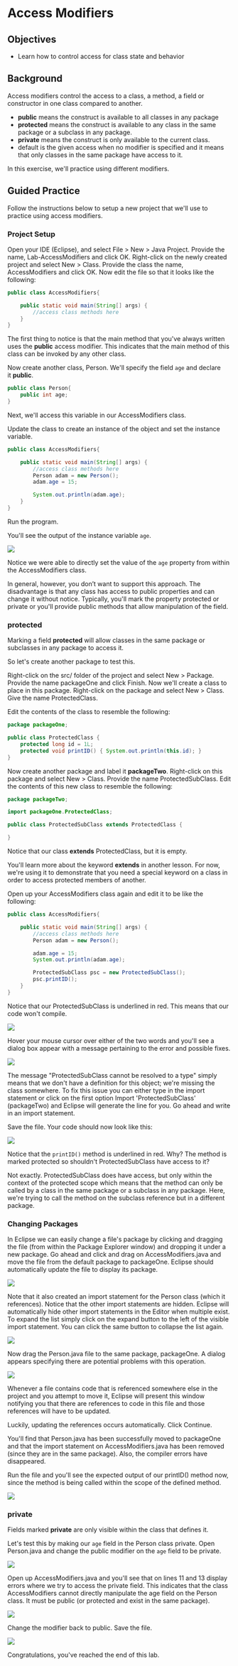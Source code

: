 # Access Modifiers

## Objectives

* Learn how to control access for class state and behavior

## Background

Access modifiers control the access to a class, a method, a field or constructor in one class compared to another.

* **public** means the construct is available to all classes in any package   
* **protected** means the construct is available to any class in the same package or a subclass in any package.   
* **private** means the construct is only available to the current class.   
* default is the given access when no modifier is specified and it means that only classes in the same package have access to it.
    
In this exercise, we'll practice using different modifiers.

## Guided Practice

Follow the instructions below to setup a new project that we'll use to practice using access modifiers. 

### Project Setup

Open your IDE (Eclipse), and select File > New > Java Project. Provide the name, Lab-AccessModifiers and click OK. Right-click on the newly created project and select New > Class. Provide the class the name, AccessModifiers and click OK. Now edit the file so that it looks like the following:

```java
public class AccessModifiers{

    public static void main(String[] args) {
        //access class methods here
    }
}
```

The first thing to notice is that the main method that you've always written uses the **public** access modifier. This indicates that the main method of this class can be invoked by any other class. 

Now create another class, Person. We'll specify the field `age` and declare it **public**.

```java
public class Person{
    public int age;
}
```

Next, we'll access this variable in our AccessModifiers class.

Update the class to create an instance of the object and set the instance variable.

```java
public class AccessModifiers{

    public static void main(String[] args) {
        //access class methods here
        Person adam = new Person();
        adam.age = 15;

        System.out.println(adam.age);
    }
}
```

Run the program.

You'll see the output of the instance variable `age`.

![](images/image-1.png)

Notice we were able to directly set the value of the `age` property from within the AccessModifiers class. 

In general, however, you don’t want to support this approach. The disadvantage is that any class has access to public properties and can change it without notice. Typically, you'll mark the property protected or private or you'll provide public methods that allow manipulation of the field.

### protected

Marking a field **protected** will allow classes in the same package or subclasses in any package to access it.

So let's create another package to test this.

Right-click on the src/ folder of the project and select New > Package. Provide the name packageOne and click Finish. Now we'll create a class to place in this package. Right-click on the package and select New > Class. Give the name ProtectedClass.

Edit the contents of the class to resemble the following:

```java
package packageOne;

public class ProtectedClass {
    protected long id = 1L;
    protected void printID() { System.out.println(this.id); }
}
```

Now create another package and label it **packageTwo**. Right-click on this package and select New > Class. Provide the name ProtectedSubClass. Edit the contents of this new class to resemble the following:

```java
package packageTwo;

import packageOne.ProtectedClass;

public class ProtectedSubClass extends ProtectedClass {

}
```

Notice that our class **extends** ProtectedClass, but it is empty.

You'll learn more about the keyword **extends** in another lesson. For now, we're using it to demonstrate that you need a special keyword on a class in order to access protected members of another. 

Open up your AccessModifiers class again and edit it to be like the following:

```java
public class AccessModifiers{

    public static void main(String[] args) {
        //access class methods here
        Person adam = new Person();

        adam.age = 15;
        System.out.println(adam.age);

        ProtectedSubClass psc = new ProtectedSubClass();
        psc.printID();
    }
}
```

Notice that our ProtectedSubClass is underlined in red. This means that our code won't compile.

![](images/image-2.png)

Hover your mouse cursor over either of the two words and you'll see a dialog box appear with a message pertaining to the error and possible fixes.

![](images/image-3.png)

The message "ProtectedSubClass cannot be resolved to a type" simply means that we don't have a definition for this object; we're missing the class somewhere. To fix this issue you can either type in the import statement or click on the first option Import 'ProtectedSubClass' (packageTwo) and Eclipse will generate the line for you. Go ahead and write in an import statement. 

Save the file. Your code should now look like this:

![](images/image-4.png)

Notice that the `printID()` method is underlined in red. Why? The method is marked protected so shouldn't ProtectedSubClass have access to it?

Not exactly. ProtectedSubClass does have access, but only within the context of the protected scope which means that the method can only be called by a class in the same package or a subclass in any package. Here, we're trying to call the method on the subclass reference but in a different package.

### Changing Packages

In Eclipse we can easily change a file's package by clicking and dragging the file (from within the Package Explorer window) and dropping it under a new package. Go ahead and click and drag on AccessModifiers.java and move the file from the default package to packageOne. Eclipse should automatically update the file to display its package.

![](images/image-5.png)

Note that it also created an import statement for the Person class (which it references). Notice that the other import statements are hidden. Eclipse will automatically hide other import statements in the Editor when multiple exist. To expand the list simply click on the expand button to the left of the visible import statement. You can click the same button to collapse the list again.

![](images/image-6.png)

Now drag the Person.java file to the same package, packageOne. A dialog appears specifying there are potential problems with this operation.

![](images/image-7.png)

Whenever a file contains code that is referenced somewhere else in the project and you attempt to move it, Eclipse will present this window notifying you that there are references to code in this file and those references will have to be updated.

Luckily, updating the references occurs automatically. Click Continue.

You'll find that Person.java has been successfully moved to packageOne and that the import statement on AccessModifiers.java has been removed (since they are in the same package). Also, the compiler errors have disappeared.

Run the file and you'll see the expected output of our printID() method now, since the method is being called within the scope of the defined method.

![](images/image-8.png)

### private

Fields marked **private** are only visible within the class that defines it.

Let's test this by making our `age` field in the Person class private. Open Person.java and change the public modifier on the `age` field to be private.

![](images/image-9.png)

Open up AccessModifiers.java and you'll see that on lines 11 and 13 display errors where we try to access the private field. This indicates that the class AccessModifiers cannot directly manipulate the age field on the Person class. It must be public (or protected and exist in the same package). 

![](images/image-10.png)

Change the modifier back to public. Save the file.

![](images/image-11.png)

Congratulations, you've reached the end of this lab.